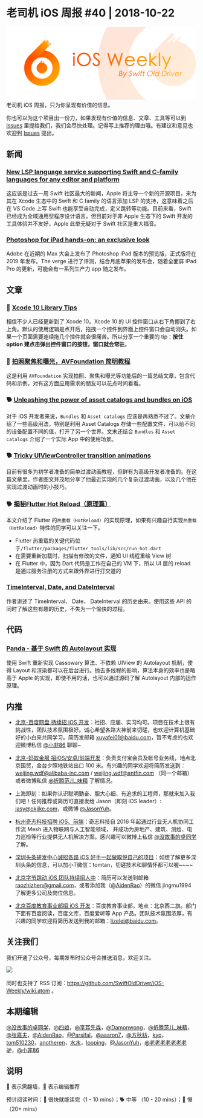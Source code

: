 # 老司机 iOS 周报 #40 | 2018-10-22

![ios-weekly](../assets/ios-weekly.png)
老司机 iOS 周报，只为你呈现有价值的信息。

你也可以为这个项目出一份力，如果发现有价值的信息、文章、工具等可以到 [Issues](https://github.com/SwiftOldDriver/iOS-Weekly/issues) 里提给我们，我们会尽快处理。记得写上推荐的理由哦。有建议和意见也欢迎到 [Issues](https://github.com/SwiftOldDriver/iOS-Weekly/issues) 提出。

## 新闻

### [New LSP language service supporting Swift and C-family languages for any editor and platform](https://forums.swift.org/t/new-lsp-language-service-supporting-swift-and-c-family-languages-for-any-editor-and-platform/17024)

这应该是过去一周 Swift 社区最大的新闻，Apple 将主导一个新的开源项目，来为其在 Xcode 生态中的 Swift 和 C family 的语言添加 LSP 的支持，这意味着之后在 VS Code 上写 Swift 也能享受自动完成，定义跳转等功能。目前来看，Swift 已经成为全域通用型程序设计语言，但目前对于非 Apple 生态下的 Swift 开发的工具体验并不友好，Apple 此举无疑对于 Swift 社区是重大福音。

### [Photoshop for iPad hands-on: an exclusive look](https://www.theverge.com/2018/10/15/17969754/adobe-photoshop-apple-ipad-creative-cloud)

Adobe 在近期的 Max 大会上发布了 Photoshop iPad 版本的预览版，正式版将在 2019 年发布。The verge 进行了评测，结合月底苹果的发布会，随着全面屏 iPad Pro 的更新，可能会有一系列生产力 app 随之发布。


## 文章

### 🐎 [Xcode 10 Library Tips](https://useyourloaf.com/blog/xcode-10-library-tips/)

相信不少人已经更新到了 Xcode 10。Xcode 10 的 UI 控件窗口从右下角挪到了右上角。默认的使用逻辑是点开后，拖拽一个控件到界面上控件窗口会自动消失。如果一个页面需要连续拖几个控件就会很痛苦。所以分享一个重要的 tip：**按住 option 建点击弹出控件窗口的按钮，窗口就会常驻**。

### 🐎 [拍照聚焦和曝光，AVFoundation 简明教程](https://juejin.im/post/5bc2123ee51d450e6c75157d)

这是利用 `AVFoundation` 实现拍照、聚焦和曝光等功能后的一篇总结文章，包含代码和示例，对有这方面应用需求的朋友可以花点时间看看。

### 🐕 [Unleashing the power of asset catalogs and bundles on iOS](https://rambo.codes/ios/2018/10/03/unleashing-the-power-of-asset-catalogs-and-bundles-on-ios.html)

对于 iOS 开发者来说，`Bundles` 和 `Asset catalogs` 应该是再熟悉不过了。文章介绍了一些高级用法，特别是利用 Asset Catalogs 存储一些配置文件，可以给不同的设备配置不同的值，打开了另一个世界。文末还结合 `Bundles` 和 `Asset catalogs` 介绍了一个实际 App 中的使用场景。

### 🐕 [Tricky UIViewController transition animations](https://medium.com/rosberryapps/tricky-uiviewcontroller-transition-animations-59131b540b33)

目前有很多为初学者准备的简单过渡动画教程，但鲜有为高级开发者准备的。在这篇文章里，作者图文并茂地分享了他最近实现的几个复杂过渡动画，以及几个他在实现过渡动画时的小技巧。

### 🐕 [揭秘Flutter Hot Reload（原理篇）](https://juejin.im/post/5bc80ef7f265da0a857aa924)

本文介绍了 Flutter 的`热重载（HotReload）`的实现原理，如果有兴趣自行实现`热重载（HotReload）`特性的同学可以关注一下。
* Flutter 热重载的关键代码位于`/flutter/packages/flutter_tools/lib/src/run_hot.dart`
* 在需要重新加载时，扫描有修改的文件，通知 UI 线程重绘 View 树
* 在 Flutter 中，因为 Dart 代码是工作在自己的 VM 下，所以 UI 层的 reload 是通过服务注册的方式来跟外界进行打交道的

### [Time​Interval, Date, and Date​Interval](https://nshipster.com/timeinterval-date-dateinterval/)

作者讲述了 Time​Interval、 Date、 Date​Interval 的历史由来。使用这些 API 的同时了解这些有趣的历史，不失为一个愉快的过程。

## 代码

### [Panda - 基于 Swift 的 Autolayout 实现](https://github.com/nangege/Panda)

使用 Swift 重新实现 Cassowary 算法、不依赖 UIView 的 Autolayout 机制，使得 Layout 和渲染都可以在后台进行。抛去多线程的影响，算法本身的效率也是略高于 Apple 的实现，即使不用的话，也可以通过源码了解 Autolayout 内部的运作原理。

## 内推

- [北京-百度网盘 持续招 iOS 开发](https://talent.baidu.com/external/baidu/index.html#/jobDetail/2/102507)：社招、应届、实习均可。项目在技术上很有挑战性，团队技术氛围极好。诚心希望各路大神前来切磋，也欢迎计算机基础好的小白来共同学习。简历发邮箱 xuyafei01@baidu.com，暂不考虑的也欢迎微博私信 [@小非86](https://weibo.com/xuyafei86) 聊聊~

- [北京-蚂蚁金服 招iOS/安卓/前端开发](https://job.alibaba.com/zhaopin/position_detail.htm?trace=qrcode_share&positionCode=GP031268&from=timeline&isappinstalled=0)：负责支付宝会员及帐号业务线，地点北京国贸，金台夕照地铁站出口 100 米。有兴趣的同学欢迎将简历发送到：weijing.wdf@alibaba-inc.com / weijing.wdf@antfin.com （同一个邮箱）或者微博私信 [@折腾范儿_味精](https://weibo.com/agvicking) 了解情况。

- 上海即刻：如果你认识聪明勤奋、胆大心细、有追求的工程师，那就来加入我们吧！任何推荐或简历可直接发给 Jason（即刻 iOS leader）: jasy@okjike.com，或微博 [@JasonYuh](https://weibo.com/jasonyuh)。

- [杭州奇志科技招聘 iOS、前端](https://www.lagou.com/gongsi/34872.html)：奇志科技自 2016 年起通过行业无人机协同工作流 Mesh 进入物联网与人工智能领域， 并成功为房地产、建筑、测绘、电力巡检等行业提供无人机解决方案。感兴趣可以微博上私信 [@没故事的卓同学](https://weibo.com/u/1926303682) 了解。

- [深圳头条研发中心诚招各路 iOS 好手一起做取悦自己的项目](https://job.toutiao.com/2018/spring_referral/?token=alPR8WCv8nnnc5QqtsyKjw%3D%3D&key=MTY1MDMsMTg0MTQsMjA1MjAsMTk1NjEsMTU2ODksMTc0ODk%3D)：如想了解更多深圳头条的信息，可以加小T微信：tomtan，切磋技术和聊情怀都可以喔~~~~

- [北京字节跳动 iOS 团队持续招人中](https://job.toutiao.com/society)：简历可以发送到邮箱 raozhizhen@gmail.com，或者添加我（[@AidenRao](https://weibo.com/AidenRao)）的微信 jingmu1994 了解更多公司及岗位信息。

- [北京百度教育事业部招 iOS 开发](https://www.baidu.com/s?wd=百度)：百度教育事业部，地点：北京西二旗。部门下面有百度阅读，百度文库，百度爱听等 App 产品。团队技术氛围浓厚，有兴趣的同学欢迎将简历发送到我的邮箱：lizelei@baidu.com。

## 关注我们

我们开通了公众号，每期发布时公众号会推送消息，欢迎关注。

![](https://github.com/SwiftOldDriver/iOS-Weekly/blob/master/assets/qrcode_for_wechat.jpg?raw=true)

同时也支持了 RSS 订阅：https://github.com/SwiftOldDriver/iOS-Weekly/wiki.atom 。

## 本期编辑

[@没故事的卓同学](https://weibo.com/1926303682/profile)，[@四娘](https://kemchenj.github.io)，[@享耳先森](https://github.com/iblacksun)，[@Damonwong](https://weibo.com/damonone)，[@折腾范儿_味精](http://weibo.com/agvicking)，[@张嘉夫](https://weibo.com/2949394297)，[@AidenRao](https://weibo.com/AidenRao)，[@Parsifal](https://weibo.com/parsifalchang)，[@aaaron7](https://weibo.com/aaaron7)，[@方秋枋](https://weibo.com/100mango)，[kyo](https://github.com/KyoLi)，[tom510230](https://xiaozhuanlan.com/u/6682065345)，[anotheren](https://anotheren.com)，[水水](https://www.xuyanlan.com)，[looping](https://github.com/looping)，[@JasonYuh](https://weibo.com/jasonyuh)，[@老老老老老老老驴](https://weibo.com/u/6090610445)，[@小非86](https://weibo.com/xuyafei86)

## 说明

🚧 表示需翻墙，🌟 表示编辑推荐

预计阅读时间：🐎 很快就能读完（1 - 10 mins）；🐕 中等 （10 - 20 mins）；🐢 慢（20+ mins）
